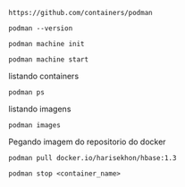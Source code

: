```
https://github.com/containers/podman
```

```
podman --version
```

```
podman machine init
```

```
podman machine start
```


listando containers
```
podman ps
```

listando imagens
```
podman images   
```

Pegando imagem do repositorio do docker 
```
podman pull docker.io/harisekhon/hbase:1.3
```

```
podman stop <container_name>
```
